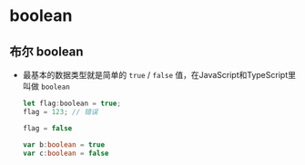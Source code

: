 # boolean

## 布尔 boolean

  - 最基本的数据类型就是简单的 `true` / `false` 值，在JavaScript和TypeScript里叫做 `boolean`

    ```js
    let flag:boolean = true;
    flag = 123; // 错误

    flag = false
    ```

    ```ts
    var b:boolean = true
    var c:boolean = false
    ```
